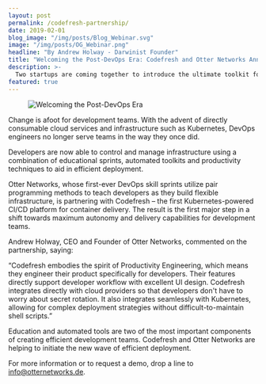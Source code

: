 ```yaml
---
layout: post
permalink: /codefresh-partnership/
date: 2019-02-01
blog_image: "/img/posts/Blog_Webinar.svg"
image: "/img/posts/OG_Webinar.png"
headline: "By Andrew Holway - Darwinist Founder"
title: "Welcoming the Post-DevOps Era: Codefresh and Otter Networks Announce Partnership"
description: >-
  Two startups are coming together to introduce the ultimate toolkit for developer empowerment.
featured: true
---
```

<figure>
  <img src="/img/posts/codefresh-webinar/Article_Webinar.svg" alt="Welcoming the Post-DevOps Era" />
</figure>

Change is afoot for development teams. With the advent of directly consumable cloud services and infrastructure such as Kubernetes, DevOps engineers no longer serve teams in the way they once did.

Developers are now able to control and manage infrastructure using a combination of educational sprints, automated toolkits and productivity techniques to aid in efficient deployment.  

Otter Networks, whose first-ever DevOps skill sprints utilize pair programming methods to teach developers as they build flexible infrastructure, is partnering with Codefresh – the first Kubernetes-powered CI/CD platform for container delivery. The result is the first major step in a shift towards maximum autonomy and delivery capabilities for development teams.

Andrew Holway, CEO and Founder of Otter Networks, commented on the partnership, saying:

“Codefresh embodies the spirit of Productivity Engineering, which means they engineer their product specifically for developers. Their features directly support developer workflow with excellent UI design. Codefresh integrates directly with cloud providers so that developers don't have to worry about secret rotation. It also integrates seamlessly with Kubernetes, allowing for complex deployment strategies without difficult-to-maintain shell scripts.”

Education and automated tools are two of the most important components of creating efficient development teams. Codefresh and Otter Networks are helping to initiate the new wave of efficient deployment.

For more information or to request a demo, drop a line to <a href="mailto:info@otternetworks.de">info@otternetworks.de</a>.
